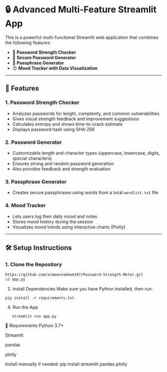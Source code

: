 # 🔒 Advanced Multi-Feature Streamlit App

This is a powerful multi-functional Streamlit web application that combines the following features:

- 🔐 **Password Strength Checker**  
- 🔑 **Secure Password Generator**  
- 💭 **Passphrase Generator**  
- 😊 **Mood Tracker with Data Visualization**

---

## 🚀 Features

### 1. Password Strength Checker
- Analyzes passwords for length, complexity, and common vulnerabilities
- Gives visual strength feedback and improvement suggestions
- Calculates entropy and shows time-to-crack estimate
- Displays password hash using SHA-256

### 2. Password Generator
- Customizable length and character types (uppercase, lowercase, digits, special characters)
- Ensures strong and random password generation
- Also provides feedback and strength evaluation

### 3. Passphrase Generator
- Creates secure passphrases using words from a local `wordlist.txt` file

### 4. Mood Tracker
- Lets users log their daily mood and notes
- Stores mood history during the session
- Visualizes mood trends using interactive charts (Plotly)

---

## 🛠️ Setup Instructions

### 1. Clone the Repository
```bash
https://github.com/armeennadeem197/Password-Strength-Meter.git
cd app.py

```
2. Install Dependencies
Make sure you have Python installed, then run:
```
pip install -r requirements.txt

```
4. Run the App
```
   streamlit run app.py
```
🧰 Requirements
Python 3.7+

Streamlit

pandas

plotly

Install manually if needed:
pip install streamlit pandas plotly
